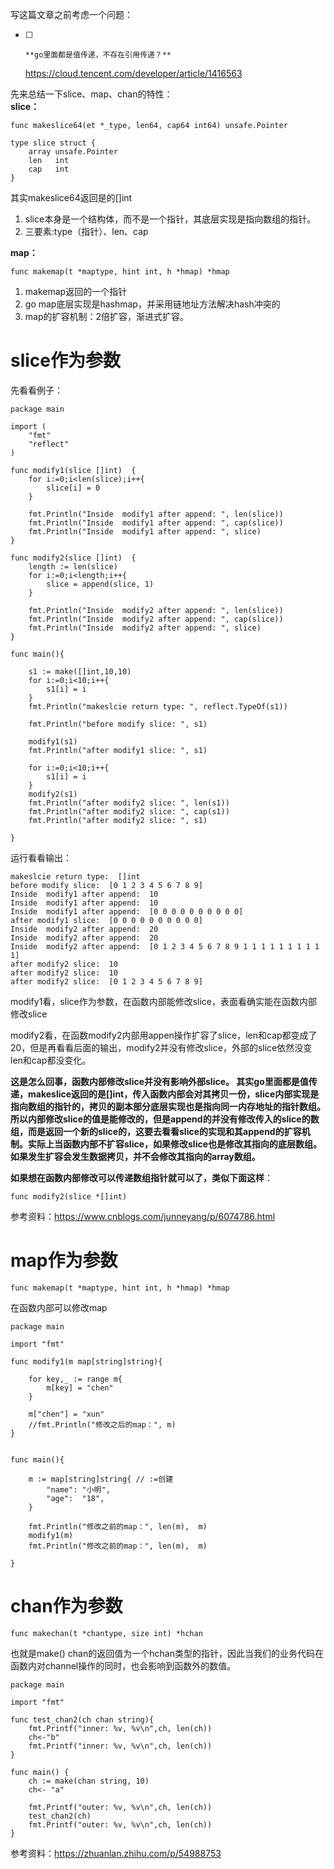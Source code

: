 写这篇文章之前考虑一个问题：
- [ ]     **go里面都是值传递，不存在引用传递？**
  https://cloud.tencent.com/developer/article/1416563  

先来总结一下slice、map、chan的特性：  
**slice：**  
```
func makeslice64(et *_type, len64, cap64 int64) unsafe.Pointer

type slice struct {
	array unsafe.Pointer
	len   int
	cap   int
}

```
其实makeslice64返回是的[]int

1. slice本身是一个结构体，而不是一个指针，其底层实现是指向数组的指针。  
2. 三要素:type（指针）、len、cap

**map：**
```
func makemap(t *maptype, hint int, h *hmap) *hmap
```
1. makemap返回的一个指针
2. go map底层实现是hashmap，并采用链地址方法解决hash冲突的
3. map的扩容机制：2倍扩容，渐进式扩容。

# slice作为参数
先看看例子：

```
package main

import (
	"fmt"
	"reflect"
)

func modify1(slice []int)  {
	for i:=0;i<len(slice);i++{
		slice[i] = 0
	}

	fmt.Println("Inside  modify1 after append: ", len(slice))
	fmt.Println("Inside  modify1 after append: ", cap(slice))
	fmt.Println("Inside  modify1 after append: ", slice)
}

func modify2(slice []int)  {
	length := len(slice)
	for i:=0;i<length;i++{
		slice = append(slice, 1)
	}

	fmt.Println("Inside  modify2 after append: ", len(slice))
	fmt.Println("Inside  modify2 after append: ", cap(slice))
	fmt.Println("Inside  modify2 after append: ", slice)
}

func main(){

	s1 := make([]int,10,10)
	for i:=0;i<10;i++{
		s1[i] = i
	}
	fmt.Println("makeslcie return type: ", reflect.TypeOf(s1))

	fmt.Println("before modify slice: ", s1)

	modify1(s1)
	fmt.Println("after modify1 slice: ", s1)

    for i:=0;i<10;i++{
		s1[i] = i
	}
	modify2(s1)
	fmt.Println("after modify2 slice: ", len(s1))
	fmt.Println("after modify2 slice: ", cap(s1))
	fmt.Println("after modify2 slice: ", s1)

}
```
运行看看输出：

```
makeslcie return type:  []int
before modify slice:  [0 1 2 3 4 5 6 7 8 9]
Inside  modify1 after append:  10
Inside  modify1 after append:  10
Inside  modify1 after append:  [0 0 0 0 0 0 0 0 0 0]
after modify1 slice:  [0 0 0 0 0 0 0 0 0 0]
Inside  modify2 after append:  20
Inside  modify2 after append:  20
Inside  modify2 after append:  [0 1 2 3 4 5 6 7 8 9 1 1 1 1 1 1 1 1 1 1]
after modify2 slice:  10
after modify2 slice:  10
after modify2 slice:  [0 1 2 3 4 5 6 7 8 9]
```
modify1看，slice作为参数，在函数内部能修改slice，表面看确实能在函数内部修改slice  

modify2看，在函数modify2内部用appen操作扩容了slice，len和cap都变成了20，但是再看看后面的输出，modify2并没有修改slice，外部的slice依然没变 len和cap都没变化。  

**这是怎么回事，函数内部修改slice并没有影响外部slice。 其实go里面都是值传递，makeslice返回的是[]int，传入函数内部会对其拷贝一份，slice内部实现是指向数组的指针的，拷贝的副本部分底层实现也是指向同一内存地址的指针数组。所以内部修改slice的值是能修改的，但是append的并没有修改传入的slice的数组，而是返回一个新的slice的，这要去看看slice的实现和其append的扩容机制。实际上当函数内部不扩容slice，如果修改slice也是修改其指向的底层数组。如果发生扩容会发生数据拷贝，并不会修改其指向的array数组。**

**如果想在函数内部修改可以传递数组指针就可以了，类似下面这样**：

```
func modify2(slice *[]int)
```
参考资料：https://www.cnblogs.com/junneyang/p/6074786.html

# map作为参数
```
func makemap(t *maptype, hint int, h *hmap) *hmap
```

在函数内部可以修改map
```
package main

import "fmt"

func modify1(m map[string]string){

	for key,_ := range m{
		m[key] = "chen"
	}

	m["chen"] = "xun"
	//fmt.Println("修改之后的map：", m)
}


func main(){

	m := map[string]string{ // :=创建
		"name": "小明",
		"age":  "18",
	}

	fmt.Println("修改之前的map：", len(m),  m)
	modify1(m)
	fmt.Println("修改之前的map：", len(m),  m)

}
```
# chan作为参数

```
func makechan(t *chantype, size int) *hchan 
```
也就是make() chan的返回值为一个hchan类型的指针，因此当我们的业务代码在函数内对channel操作的同时，也会影响到函数外的数值。
```
package main

import "fmt"

func test_chan2(ch chan string){
	fmt.Printf("inner: %v, %v\n",ch, len(ch))
	ch<-"b"
	fmt.Printf("inner: %v, %v\n",ch, len(ch))
}

func main() {
	ch := make(chan string, 10)
	ch<- "a"

	fmt.Printf("outer: %v, %v\n",ch, len(ch))
	test_chan2(ch)
	fmt.Printf("outer: %v, %v\n",ch, len(ch))
}
```

参考资料：https://zhuanlan.zhihu.com/p/54988753